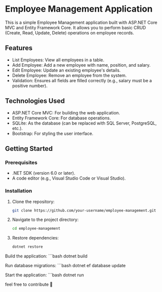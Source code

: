 # Employee Management Application

This is a simple Employee Management application built with ASP.NET Core MVC and Entity Framework Core. It allows you to perform basic CRUD (Create, Read, Update, Delete) operations on employee records.

## Features

- List Employees: View all employees in a table.
- Add Employee: Add a new employee with name, position, and salary.
- Edit Employee: Update an existing employee's details.
- Delete Employee: Remove an employee from the system.
- Validation: Ensures all fields are filled correctly (e.g., salary must be a positive number).

## Technologies Used

- ASP.NET Core MVC: For building the web application.
- Entity Framework Core: For database operations.
- SQLite: As the database (can be replaced with SQL Server, PostgreSQL, etc.).
- Bootstrap: For styling the user interface.

## Getting Started

### Prerequisites

- .NET SDK (version 6.0 or later).
- A code editor (e.g., Visual Studio Code or Visual Studio).

### Installation

1. Clone the repository:
   ```bash
   git clone https://github.com/your-username/employee-management.git

2. Navigate to the project directory:
    ```bash
    cd employee-management

3. Restore dependencies:
    ```bash
    dotnet restore

Build the application:
      ```bash
      dotnet build

Run database migrations:
    ```bash
    dotnet ef database update

Start the application:
      ```bash
      dotnet run

feel free to contribute 🚀
